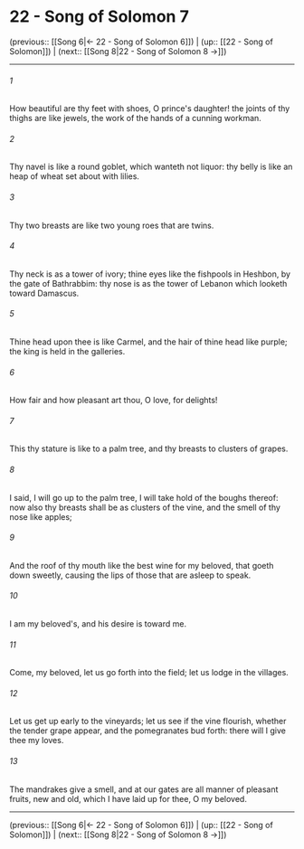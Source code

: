 # 22 - Song of Solomon 7

(previous:: [[Song 6|← 22 - Song of Solomon 6]]) | (up:: [[22 - Song of Solomon]]) | (next:: [[Song 8|22 - Song of Solomon 8 →]])

***


###### 1 
How beautiful are thy feet with shoes, O prince's daughter! the joints of thy thighs are like jewels, the work of the hands of a cunning workman. 

###### 2 
Thy navel is like a round goblet, which wanteth not liquor: thy belly is like an heap of wheat set about with lilies. 

###### 3 
Thy two breasts are like two young roes that are twins. 

###### 4 
Thy neck is as a tower of ivory; thine eyes like the fishpools in Heshbon, by the gate of Bathrabbim: thy nose is as the tower of Lebanon which looketh toward Damascus. 

###### 5 
Thine head upon thee is like Carmel, and the hair of thine head like purple; the king is held in the galleries. 

###### 6 
How fair and how pleasant art thou, O love, for delights! 

###### 7 
This thy stature is like to a palm tree, and thy breasts to clusters of grapes. 

###### 8 
I said, I will go up to the palm tree, I will take hold of the boughs thereof: now also thy breasts shall be as clusters of the vine, and the smell of thy nose like apples; 

###### 9 
And the roof of thy mouth like the best wine for my beloved, that goeth down sweetly, causing the lips of those that are asleep to speak. 

###### 10 
I am my beloved's, and his desire is toward me. 

###### 11 
Come, my beloved, let us go forth into the field; let us lodge in the villages. 

###### 12 
Let us get up early to the vineyards; let us see if the vine flourish, whether the tender grape appear, and the pomegranates bud forth: there will I give thee my loves. 

###### 13 
The mandrakes give a smell, and at our gates are all manner of pleasant fruits, new and old, which I have laid up for thee, O my beloved.

***

(previous:: [[Song 6|← 22 - Song of Solomon 6]]) | (up:: [[22 - Song of Solomon]]) | (next:: [[Song 8|22 - Song of Solomon 8 →]])
